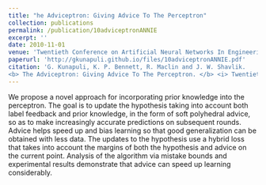 ```yaml
---
title: "he Adviceptron: Giving Advice To The Perceptron"
collection: publications
permalink: /publication/10adviceptronANNIE
excerpt: ''
date: 2010-11-01
venue: 'Twentieth Conference on Artificial Neural Networks In Engineering (ANNIE''10), St. Louis, MO'
paperurl: 'http://gkunapuli.github.io/files/10adviceptronANNIE.pdf'
citation: 'G. Kunapuli, K. P. Bennett, R. Maclin and J. W. Shavlik.
<b> The Adviceptron: Giving Advice To The Perceptron. </b> <i> Twentieth Conference on Artificial Neural Networks In Engineering (ANNIE''10), St. Louis, MO </i>, November 1-3, 2010. '
---
```


We propose a novel approach for incorporating prior knowledge into the perceptron. The goal is to update the hypothesis taking into account both label feedback and prior knowledge, in the form of soft polyhedral advice, so as to make increasingly accurate predictions on subsequent rounds. Advice helps speed up and bias learning so that good generalization can be obtained with less data. The updates to the hypothesis use a hybrid loss that takes into account the margins of both the hypothesis and advice on the current point. Analysis of the algorithm via mistake bounds and experimental results demonstrate that advice can speed up learning considerably.




